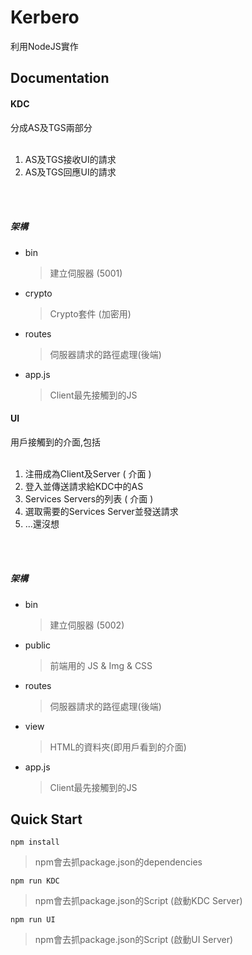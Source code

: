 # Kerbero

利用NodeJS實作

## Documentation

#### KDC
分成AS及TGS兩部分
<br><br>
 1. AS及TGS接收UI的請求
 2. AS及TGS回應UI的請求

<br><br>

##### 架構

 * bin
	> 建立伺服器 (5001)
 * crypto
 	> Crypto套件 (加密用)
 * routes
 	> 伺服器請求的路徑處理(後端)
 * app.js
 	> Client最先接觸到的JS

#### UI
用戶接觸到的介面,包括
<br><br>
 1. 注冊成為Client及Server ( 介面 )
 2. 登入並傳送請求給KDC中的AS
 3. Services Servers的列表 ( 介面 )
 4. 選取需要的Services Server並發送請求
 5. ...還沒想

<br><br>

##### 架構

 * bin
	> 建立伺服器 (5002)
 * public
 	> 前端用的 JS & Img & CSS
 * routes
 	> 伺服器請求的路徑處理(後端)
 * view
 	> HTML的資料夾(即用戶看到的介面)
 * app.js
 	> Client最先接觸到的JS


## Quick Start

```
npm install
```
> npm會去抓package.json的dependencies

```
npm run KDC
```
> npm會去抓package.json的Script (啟動KDC Server)


```
npm run UI
```
> npm會去抓package.json的Script (啟動UI Server)
